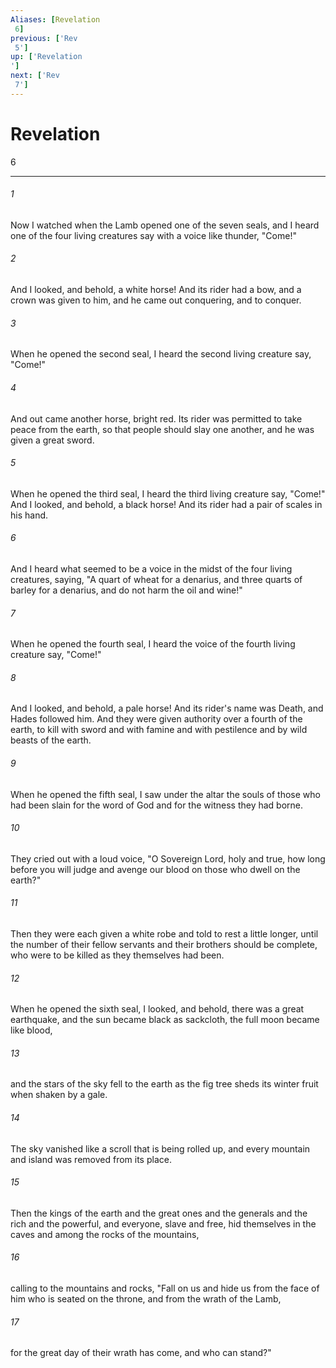```yaml
---
Aliases: [Revelation 6]
previous: ['Rev 5']
up: ['Revelation']
next: ['Rev 7']
---
```

# Revelation 6

***
 

###### 1 
Now I watched when the Lamb opened one of the seven seals, and I heard one of the four living creatures say with a voice like thunder, "Come!"  

###### 2 
And I looked, and behold, a white horse! And its rider had a bow, and a crown was given to him, and he came out conquering, and to conquer.  

###### 3 
When he opened the second seal, I heard the second living creature say, "Come!"  

###### 4 
And out came another horse, bright red. Its rider was permitted to take peace from the earth, so that people should slay one another, and he was given a great sword.  

###### 5 
When he opened the third seal, I heard the third living creature say, "Come!" And I looked, and behold, a black horse! And its rider had a pair of scales in his hand.  

###### 6 
And I heard what seemed to be a voice in the midst of the four living creatures, saying, "A quart of wheat for a denarius, and three quarts of barley for a denarius, and do not harm the oil and wine!"  

###### 7 
When he opened the fourth seal, I heard the voice of the fourth living creature say, "Come!"  

###### 8 
And I looked, and behold, a pale horse! And its rider's name was Death, and Hades followed him. And they were given authority over a fourth of the earth, to kill with sword and with famine and with pestilence and by wild beasts of the earth.  

###### 9 
When he opened the fifth seal, I saw under the altar the souls of those who had been slain for the word of God and for the witness they had borne.  

###### 10 
They cried out with a loud voice, "O Sovereign Lord, holy and true, how long before you will judge and avenge our blood on those who dwell on the earth?"  

###### 11 
Then they were each given a white robe and told to rest a little longer, until the number of their fellow servants and their brothers should be complete, who were to be killed as they themselves had been.  

###### 12 
When he opened the sixth seal, I looked, and behold, there was a great earthquake, and the sun became black as sackcloth, the full moon became like blood,  

###### 13 
and the stars of the sky fell to the earth as the fig tree sheds its winter fruit when shaken by a gale.  

###### 14 
The sky vanished like a scroll that is being rolled up, and every mountain and island was removed from its place.  

###### 15 
Then the kings of the earth and the great ones and the generals and the rich and the powerful, and everyone, slave and free, hid themselves in the caves and among the rocks of the mountains,  

###### 16 
calling to the mountains and rocks, "Fall on us and hide us from the face of him who is seated on the throne, and from the wrath of the Lamb,  

###### 17 
for the great day of their wrath has come, and who can stand?"
